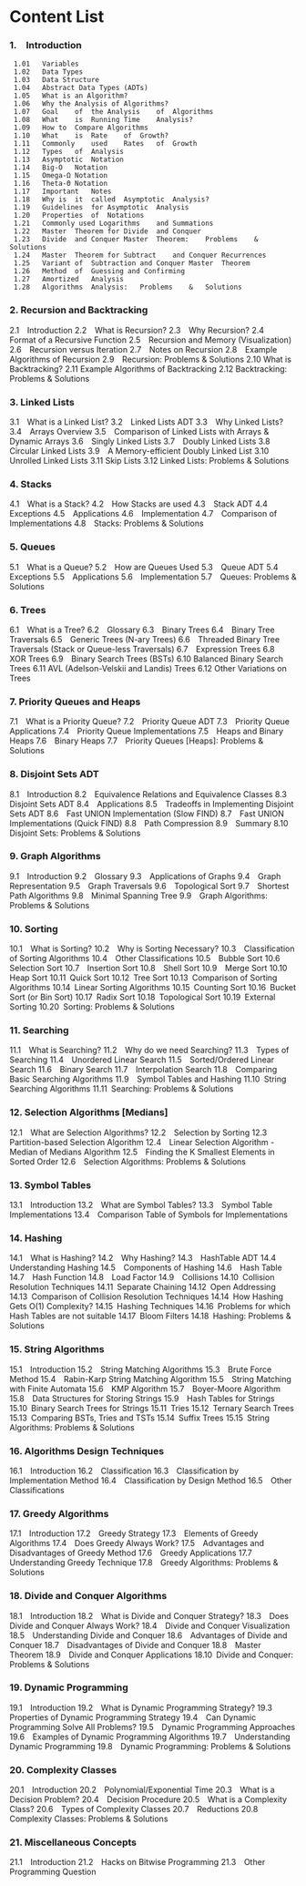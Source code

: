 # Content List

### 1. Introduction
	 1.01	Variables  
	 1.02	Data Types  
	 1.03	Data Structure  
	 1.04	Abstract Data Types	(ADTs)  
	 1.05	What is	an Algorithm?  
	 1.06	Why	the	Analysis of	Algorithms?  
	 1.07	Goal	of	the	Analysis	of	Algorithms  
	 1.08	What	is	Running	Time	Analysis?  
	 1.09	How	to	Compare	Algorithms  
	 1.10	What	is	Rate	of	Growth?  
	 1.11	Commonly	used	Rates	of	Growth  
	 1.12	Types	of	Analysis  
	 1.13	Asymptotic	Notation  
	 1.14	Big-O	Notation  
	 1.15	Omega-Ω	Notation  
	 1.16	Theta-Θ	Notation  
	 1.17	Important	Notes  
	 1.18	Why	is	it	called	Asymptotic	Analysis?  
	 1.19	Guidelines	for	Asymptotic	Analysis  
	 1.20	Properties	of	Notations  
	 1.21	Commonly used Logarithms	and	Summations  
	 1.22	Master	Theorem	for	Divide	and	Conquer  
	 1.23	Divide	and	Conquer	Master	Theorem:	Problems	&	Solutions  
	 1.24	Master	Theorem	for	Subtract	and	Conquer	Recurrences  
	 1.25	Variant	of	Subtraction	and	Conquer	Master	Theorem  
	 1.26	Method	of	Guessing and Confirming  
	 1.27	Amortized	Analysis  
	 1.28	Algorithms	Analysis:	Problems	&	Solutions  
### 2.	Recursion	and	Backtracking
 2.1 Introduction
 2.2 What	is	Recursion?
 2.3 Why	Recursion?
 2.4 Format	of	a	Recursive	Function
 2.5 Recursion	and	Memory	(Visualization)
 2.6 Recursion	versus	Iteration
 2.7 Notes	on	Recursion
 2.8 Example	Algorithms	of	Recursion
 2.9 Recursion:	Problems	&	Solutions
 2.10		What	is	Backtracking?
 2.11		Example	Algorithms	of	Backtracking
 2.12		Backtracking:	Problems	&	Solutions
### 3.			Linked	Lists
 3.1 What	is	a	Linked	List?
 3.2 Linked	Lists	ADT
 3.3 Why	Linked	Lists?
 3.4 Arrays	Overview
 3.5 Comparison	of	Linked	Lists	with	Arrays	&	Dynamic	Arrays
 3.6 Singly	Linked	Lists
 3.7 Doubly	Linked	Lists
 3.8 Circular	Linked	Lists
 3.9 A	Memory-efficient	Doubly	Linked	List
 3.10		Unrolled	Linked	Lists
 3.11		Skip	Lists
 3.12		Linked	Lists:	Problems	&	Solutions
### 4.			Stacks
 4.1 What	is	a	Stack?
 4.2 How	Stacks	are	used
 4.3 Stack	ADT
 4.4 Exceptions
 4.5 Applications
 4.6 Implementation
 4.7 Comparison	of	Implementations
 4.8 Stacks:	Problems	&	Solutions
### 5.			Queues
 5.1 What	is	a	Queue?
 5.2 How	are	Queues	Used
 5.3 Queue	ADT
 5.4 Exceptions
 5.5 Applications
 5.6 Implementation
 5.7 Queues:	Problems	&	Solutions
### 6.			Trees
 6.1 What	is	a	Tree?
 6.2 Glossary
 6.3 Binary	Trees
 6.4 Binary	Tree	Traversals
 6.5 Generic	Trees	(N-ary	Trees)
 6.6 Threaded	Binary	Tree	Traversals	(Stack	or	Queue-less	Traversals)
 6.7 Expression	Trees
 6.8 XOR	Trees
 6.9 Binary	Search	Trees	(BSTs)
 6.10		Balanced	Binary	Search	Trees
 6.11		AVL	(Adelson-Velskii	and	Landis)	Trees
 6.12		Other	Variations	on	Trees
### 7.			Priority	Queues	and	Heaps
 7.1 What	is	a	Priority	Queue?
 7.2 Priority	Queue	ADT
 7.3 Priority	Queue	Applications
 7.4 Priority	Queue	Implementations
 7.5 Heaps	and	Binary	Heaps
 7.6 Binary	Heaps
 7.7 Priority	Queues	[Heaps]:	Problems	&	Solutions
### 8.			Disjoint	Sets	ADT
 8.1 Introduction
 8.2 Equivalence	Relations	and	Equivalence	Classes
 8.3 Disjoint	Sets	ADT
 8.4 Applications
 8.5 Tradeoffs	in	Implementing	Disjoint	Sets	ADT
 8.6 Fast	UNION	Implementation	(Slow	FIND)
 8.7 Fast	UNION	Implementations	(Quick	FIND)
 8.8 Path	Compression
 8.9 Summary
 8.10		Disjoint	Sets:	Problems	&	Solutions
### 9.			Graph	Algorithms
 9.1 Introduction
 9.2 Glossary
 9.3 Applications	of	Graphs
 9.4 Graph	Representation
 9.5 Graph	Traversals
 9.6 Topological	Sort
 9.7 Shortest	Path	Algorithms
 9.8 Minimal	Spanning	Tree
 9.9 Graph	Algorithms:	Problems	&	Solutions
### 10.	Sorting
 10.1 What	is	Sorting?
 10.2 Why	is	Sorting	Necessary?
 10.3 Classification	of	Sorting	Algorithms
 10.4 Other	Classifications
 10.5 Bubble	Sort
 10.6 Selection	Sort
 10.7 Insertion	Sort
 10.8 Shell	Sort
 10.9 Merge	Sort
 10.10 Heap	Sort
 10.11 Quick	Sort
 10.12 Tree	Sort
 10.13 Comparison	of	Sorting	Algorithms
 10.14 Linear	Sorting	Algorithms
 10.15 Counting	Sort
 10.16 Bucket	Sort	(or	Bin	Sort)
 10.17 Radix	Sort
 10.18 Topological	Sort
 10.19 External	Sorting
 10.20 Sorting:	Problems	&	Solutions
### 11.	Searching
 11.1 What	is	Searching?
 11.2 Why	do	we	need	Searching?
 11.3 Types	of	Searching
 11.4 Unordered	Linear	Search
 11.5 Sorted/Ordered	Linear	Search
 11.6 Binary	Search
 11.7 Interpolation	Search
 11.8 Comparing	Basic	Searching	Algorithms
 11.9 Symbol	Tables	and	Hashing
 11.10 String	Searching	Algorithms
 11.11 Searching:	Problems	&	Solutions
### 12.	Selection	Algorithms	[Medians]
 12.1 What	are	Selection	Algorithms?
 12.2 Selection	by	Sorting
 12.3 Partition-based	Selection	Algorithm
 12.4 Linear	Selection	Algorithm	-	Median	of	Medians	Algorithm
 12.5 Finding	the	K	Smallest	Elements	in	Sorted	Order
 12.6 Selection	Algorithms:	Problems	&	Solutions
### 13.	Symbol	Tables
 13.1 Introduction
 13.2 What	are	Symbol	Tables?
 13.3 Symbol	Table	Implementations
 13.4 Comparison	Table	of	Symbols	for	Implementations
### 14.	Hashing
 14.1 What	is	Hashing?
 14.2 Why	Hashing?
 14.3 HashTable	ADT
 14.4 Understanding	Hashing
 14.5 Components	of	Hashing
 14.6 Hash	Table
 14.7 Hash	Function
 14.8 Load	Factor
 14.9 Collisions
 14.10 Collision	Resolution	Techniques
 14.11 Separate	Chaining
 14.12 Open	Addressing
 14.13 Comparison	of	Collision	Resolution	Techniques
 14.14 How	Hashing	Gets	O(1)	Complexity?
 14.15 Hashing	Techniques
 14.16 Problems	for	which	Hash	Tables	are	not	suitable
 14.17 Bloom	Filters
 14.18 Hashing:	Problems	&	Solutions
### 15.	String	Algorithms
 15.1 Introduction
 15.2 String	Matching	Algorithms
 15.3 Brute	Force	Method
 15.4 Rabin-Karp	String	Matching	Algorithm
 15.5 String	Matching	with	Finite	Automata
 15.6 KMP	Algorithm
 15.7 Boyer-Moore	Algorithm
 15.8 Data	Structures	for	Storing	Strings
 15.9 Hash	Tables	for	Strings
 15.10 Binary	Search	Trees	for	Strings
 15.11 Tries
 15.12 Ternary	Search	Trees
 15.13 Comparing	BSTs,	Tries	and	TSTs
 15.14 Suffix	Trees
 15.15 String	Algorithms:	Problems	&	Solutions
### 16.	Algorithms	Design	Techniques
 16.1 Introduction
 16.2 Classification
 16.3 Classification	by	Implementation	Method
 16.4 Classification	by	Design	Method
 16.5 Other	Classifications
### 17.	Greedy	Algorithms
 17.1 Introduction
 17.2 Greedy	Strategy
 17.3 Elements	of	Greedy	Algorithms
 17.4 Does	Greedy	Always	Work?
 17.5 Advantages	and	Disadvantages	of	Greedy	Method
 17.6 Greedy	Applications
 17.7 Understanding	Greedy	Technique
 17.8 Greedy	Algorithms:	Problems	&	Solutions
### 18.	Divide	and	Conquer	Algorithms
 18.1 Introduction
 18.2 What	is	Divide	and	Conquer	Strategy?
 18.3 Does	Divide	and	Conquer	Always	Work?
 18.4 Divide	and	Conquer	Visualization
 18.5 Understanding	Divide	and	Conquer
 18.6 Advantages	of	Divide	and	Conquer
 18.7 Disadvantages	of	Divide	and	Conquer
 18.8 Master	Theorem
 18.9 Divide	and	Conquer	Applications
 18.10 Divide	and	Conquer:	Problems	&	Solutions
### 19.	Dynamic	Programming
 19.1 Introduction
 19.2 What	is	Dynamic	Programming	Strategy?
 19.3 Properties	of	Dynamic	Programming	Strategy
 19.4 Can	Dynamic	Programming	Solve	All	Problems?
 19.5 Dynamic	Programming	Approaches
 19.6 Examples	of	Dynamic	Programming	Algorithms
 19.7 Understanding	Dynamic	Programming
 19.8 Dynamic	Programming:	Problems	&	Solutions
### 20.	Complexity	Classes
 20.1 Introduction
 20.2 Polynomial/Exponential	Time
 20.3 What	is	a	Decision	Problem?
 20.4 Decision	Procedure
 20.5 What	is	a	Complexity	Class?
 20.6 Types	of	Complexity	Classes
 20.7 Reductions
 20.8 Complexity	Classes:	Problems	&	Solutions
### 21.	Miscellaneous	Concepts
 21.1 Introduction
 21.2 Hacks	on	Bitwise	Programming
 21.3 Other	Programming	Question